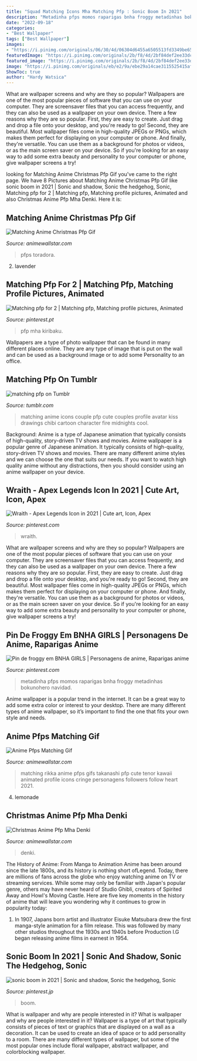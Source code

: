 ```yaml
---
title: "Squad Matching Icons Mha Matching Pfp : Sonic Boom In 2021"
description: "Metadinha pfps momos raparigas bnha froggy metadinhas bokunohero navidad"
date: "2022-09-18"
categories:
- "Best Wallpaper"
tags: ["Best Wallpaper"]
images:
- "https://i.pinimg.com/originals/06/30/4d/06304d6455a6505513fd3349be65ef89.gif"
featuredImage: "https://i.pinimg.com/originals/2b/f8/4d/2bf84def2ee33dcd4fe4386401c7d2b3.gif"
featured_image: "https://i.pinimg.com/originals/2b/f8/4d/2bf84def2ee33dcd4fe4386401c7d2b3.gif"
image: "https://i.pinimg.com/originals/eb/e2/9a/ebe29a14cae3115525415af93c9a4996.jpg"
ShowToc: true
author: "Hardy Watsica"
---
```



What are wallpaper screens and why are they so popular?
Wallpapers are one of the most popular pieces of software that you can use on your computer. They are screensaver files that you can access frequently, and they can also be used as a wallpaper on your own device. There a few reasons why they are so popular. First, they are easy to create. Just drag and drop a file onto your desktop, and you're ready to go! Second, they are beautiful. Most wallpaper files come in high-quality JPEGs or PNGs, which makes them perfect for displaying on your computer or phone. And finally, they're versatile. You can use them as a background for photos or videos, or as the main screen saver on your device. So if you're looking for an easy way to add some extra beauty and personality to your computer or phone, give wallpaper screens a try!

	

		
looking for Matching Anime Christmas Pfp Gif you've came to the right page. We have 8 Pictures about Matching Anime Christmas Pfp Gif like sonic boom in 2021 | Sonic and shadow, Sonic the hedgehog, Sonic, Matching pfp for 2 | Matching pfp, Matching profile pictures, Animated and also Christmas Anime Pfp Mha Denki. Here it is:
		
    
## Matching Anime Christmas Pfp Gif

<img loading=lazy src="https://i.pinimg.com/originals/2b/f8/4d/2bf84def2ee33dcd4fe4386401c7d2b3.gif" onerror="this.onerror=null;this.src='https://tse3.mm.bing.net/th?id=OIP.19aLMPMs1e24D-vOt7UVSQAAAA&amp;pid=15.1';" alt="Matching Anime Christmas Pfp Gif">

_Source: animewallstar.com_

>pfps toradora. 

	

2. lavender 

    
## Matching Pfp For 2 | Matching Pfp, Matching Profile Pictures, Animated

<img loading=lazy src="https://i.pinimg.com/736x/fe/13/f0/fe13f0b6fa26fb0de057c3bfdfd64b76.jpg" onerror="this.onerror=null;this.src='https://tse2.mm.bing.net/th?id=OIP.S00SRiDCoLUBO9u_lqG30QHaHw&amp;pid=15.1';" alt="Matching pfp for 2 | Matching pfp, Matching profile pictures, Animated">

_Source: pinterest.pt_

>pfp mha kiribaku. 

	



Wallpapers are a type of photo wallpaper that can be found in many different places online. They are any type of image that is put on the wall and can be used as a background image or to add some Personality to an office.

    
## Matching Pfp On Tumblr

<img loading=lazy src="https://66.media.tumblr.com/23c8fcd85c8088be6b12c5e7afbf5ff7/tumblr_pmubx6v7SV1wwfpmv_500.jpg" onerror="this.onerror=null;this.src='https://tse2.mm.bing.net/th?id=OIP.ZV3msilefHCqAoDUihEXuQAAAA&amp;pid=15.1';" alt="matching pfp on Tumblr">

_Source: tumblr.com_

>matching anime icons couple pfp cute couples profile avatar kiss drawings chibi cartoon character fire midnights cool. 

	

Background: Anime is a type of Japanese animation that typically consists of high-quality, story-driven TV shows and movies.
Anime wallpaper is a popular genre of Japanese animation. It typically consists of high-quality, story-driven TV shows and movies. There are many different anime styles and we can choose the one that suits our needs. If you want to watch high quality anime without any distractions, then you should consider using an anime wallpaper on your device.

    
## Wraith - Apex Legends Icon In 2021 | Cute Art, Icon, Apex

<img loading=lazy src="https://i.pinimg.com/736x/48/1c/56/481c56a8920d88289c54629c857f6a5b.jpg" onerror="this.onerror=null;this.src='https://tse4.mm.bing.net/th?id=OIP.WHwxN4aSCwxr-VkvWAzxegHaHa&amp;pid=15.1';" alt="Wraith - Apex Legends Icon in 2021 | Cute art, Icon, Apex">

_Source: pinterest.com_

>wraith. 

	

What are wallpaper screens and why are they so popular?
Wallpapers are one of the most popular pieces of software that you can use on your computer. They are screensaver files that you can access frequently, and they can also be used as a wallpaper on your own device. There a few reasons why they are so popular. First, they are easy to create. Just drag and drop a file onto your desktop, and you're ready to go! Second, they are beautiful. Most wallpaper files come in high-quality JPEGs or PNGs, which makes them perfect for displaying on your computer or phone. And finally, they're versatile. You can use them as a background for photos or videos, or as the main screen saver on your device. So if you're looking for an easy way to add some extra beauty and personality to your computer or phone, give wallpaper screens a try!

    
## Pin De Froggy Em BNHA GIRLS | Personagens De Anime, Raparigas Anime

<img loading=lazy src="https://i.pinimg.com/originals/eb/e2/9a/ebe29a14cae3115525415af93c9a4996.jpg" onerror="this.onerror=null;this.src='https://tse1.mm.bing.net/th?id=OIP.UznErkfRpSrOJaO7Yr9xFgHaHa&amp;pid=15.1';" alt="Pin de froggy em BNHA GIRLS | Personagens de anime, Raparigas anime">

_Source: pinterest.com_

>metadinha pfps momos raparigas bnha froggy metadinhas bokunohero navidad. 

	

Anime wallpaper is a popular trend in the internet. It can be a great way to add some extra color or interest to your desktop. There are many different types of anime wallpaper, so it’s important to find the one that fits your own style and needs.

    
## Anime Pfps Matching Gif

<img loading=lazy src="https://i.pinimg.com/originals/06/30/4d/06304d6455a6505513fd3349be65ef89.gif" onerror="this.onerror=null;this.src='https://tse3.mm.bing.net/th?id=OIP.BjBNZFWmUFUT_TNJvmXviQAAAA&amp;pid=15.1';" alt="Anime Pfps Matching Gif">

_Source: animewallstar.com_

>matching rikka anime pfps gifs takanashi pfp cute tenor kawaii animated profile icons cringe personagens followers follow heart 2021. 

	

4. lemonade 

    
## Christmas Anime Pfp Mha Denki

<img loading=lazy src="https://i.pinimg.com/originals/33/a7/01/33a7019e57da2a1c5178b86cbb87df69.jpg" onerror="this.onerror=null;this.src='https://tse4.mm.bing.net/th?id=OIP.jysEymcrYM5z21we7xaXjgHaHa&amp;pid=15.1';" alt="Christmas Anime Pfp Mha Denki">

_Source: animewallstar.com_

>denki. 

	

The History of Anime: From Manga to Animation
Anime has been around since the late 1800s, and its history is nothing short ofLegend. Today, there are millions of fans across the globe who enjoy watching anime on TV or streaming services. While some may only be familiar with Japan's popular genre, others may have never heard of Studio Ghibli, creators of Spirited Away and Howl's Moving Castle. Here are five key moments in the history of anime that will leave you wondering why it continues to grow in popularity today:
1) In 1907, Japans born artist and illustrator Eisuke Matsubara drew the first manga-style animation for a film release. This was followed by many other studios throughout the 1930s and 1940s before Production I.G began releasing anime films in earnest in 1954.

    
## Sonic Boom In 2021 | Sonic And Shadow, Sonic The Hedgehog, Sonic

<img loading=lazy src="https://i.pinimg.com/736x/d1/4f/43/d14f4329f60623e4280e2a5edf931569.jpg" onerror="this.onerror=null;this.src='https://tse3.mm.bing.net/th?id=OIP.Q9PfmqOfW9Yc0TwAcX90sAHaHa&amp;pid=15.1';" alt="sonic boom in 2021 | Sonic and shadow, Sonic the hedgehog, Sonic">

_Source: pinterest.jp_

>boom. 

	

What is wallpaper and why are people interested in it?
What is wallpaper and why are people interested in it?
Wallpaper is a type of art that typically consists of pieces of text or graphics that are displayed on a wall as a decoration. It can be used to create an idea of space or to add personality to a room. There are many different types of wallpaper, but some of the most popular ones include floral wallpaper, abstract wallpaper, and colorblocking wallpaper.

